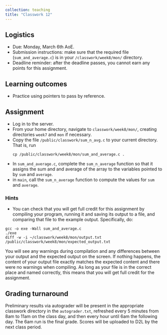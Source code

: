 ```yaml
---
collection: teaching
title: "Classwork 12"
---
```


## Logistics
* Due: Monday, March 6th AoE.
* Submission instructions: make sure that the required file (`sum_and_average.c`) is in your
	`/classwork/week8/mon/` directory.
* Deadline reminder: after the deadline passes, you cannot earn any points for
	this assignment.

## Learning outcomes
* Practice using pointers to pass by reference.

## Assignment

* Log in to the server.
* From your home directory, navigate to `classwork/week8/mon/`, creating directories `week7`
and `mon` if necessary.
* Copy the file `/public/classwork/sum_n_avg.c` to your current directory. That
	is, run
	```
	cp /public/classwork/week8/mon/sum_and_average.c .
	```
* In `sum_and_average.c`, complete the `sum_n_average` function so that it assigns
	the sum and and average of the array to the variables pointed to by `sum`
	and `average`.
* in `main`, call the `sum_n_average` function to compute the values for `sum`
	and `average`.


### Hints
* You can check that you will get full credit for this assignment by compiling
	your program, running it and saving its output to a file, and comparing
	that file to the example output. Specifically, do:
```
gcc -o exe -Wall sum_and_average.c
./exe
diff -w -i ~/classwork/week8/mon/output.txt /public/classwork/week8/mon/expected_output.txt
```
You will see any warnings during compilation and any differences between your output and the expected output on the
screen. If nothing happens, the content of your output file exactly matches the
expected content and there were no warnings when compiling. As long as your file is in the correct place and named
correctly,  this means that you will get full credit for the assignment.

## Grading turnaround

Preliminary results via autograder will be present in the appropriate classwork
directory in the `autograder.txt`, refreshed every 5 minutes from 8am to 11am
on the class day, and then
every hour until 6am the following day. The 6am run is the final grade. Scores will be
uploaded to D2L by the next class period.
